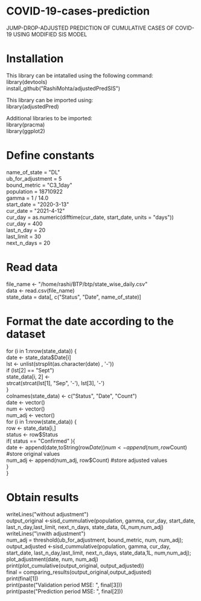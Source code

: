 # COVID-19-cases-prediction
JUMP-DROP-ADJUSTED PREDICTION OF CUMULATIVE CASES OF COVID-19 USING MODIFIED SIS MODEL

# Installation
This library can be intatalled using the following command:  
library(devtools)  
install_github("RashiMohta/adjustedPredSIS")  

This library can be imported using:  
library(adjustedPred)  

Additional libraries to be imported:  
library(pracma)  
library(ggplot2)  

# Define constants
name_of_state = "DL"  
ub_for_adjustment = 5  
bound_metric = "C3_1day"  
population = 18710922  
gamma = 1 / 14.0  
start_date = "2020-3-13"  
cur_date = "2021-4-12"  
cur_day = as.numeric(difftime(cur_date, start_date, units = "days"))  
cur_day  = 400  
last_n_day = 20  
last_limit = 30  
next_n_days = 20  

# Read data
file_name <- "/home/rashi/BTP/btp/state_wise_daily.csv"  
data <- read.csv(file_name)  
state_data = data[, c("Status", "Date", name_of_state)]  

# Format the date according to the dataset
for (i in 1:nrow(state_data)) {  
  date <- state_data$Date[i]  
  lst <- unlist(strsplit(as.character(date) , '-'))  
  if (lst[2] == "Sept")  
    state_data[i, 2] <-  
    strcat(strcat(lst[1], "Sep", '-'), lst[3], '-')  
}  
colnames(state_data) <- c("Status", "Date", "Count")  
date <- vector()  
num <- vector()  
num_adj <- vector()  
for (i in 1:nrow(state_data)) {  
  row <- state_data[i,]  
  status <- row$Status  
  if( status == "Confirmed" ){  
    date <- append(date,toString(row$Date))  
    num <- append(num, row$Count)      #store original values  
    num_adj <- append(num_adj, row$Count) #store adjusted values  
  }  
}  

# Obtain results
writeLines("without adjustment")  
output_original <-sisd_cummulative(population, gamma, cur_day, start_date, last_n_day,last_limit, next_n_days, state_data, 0L,num,num_adj)  
writeLines("\nwith adjustment")  
num_adj = threshold(ub_for_adjustment, bound_metric, num, num_adj);  
output_adjusted <-sisd_cummulative(population, gamma, cur_day, start_date, last_n_day,last_limit, next_n_days, state_data,1L, num,num_adj);  
plot_adjustment(date, num, num_adj)  
print(plot_cumulative(output_original, output_adjusted))  
final = comparing_results(output_original,output_adjusted)  
print(final[1])  
print(paste("Validation period MSE: ", final[3]))  
print(paste("Prediction period MSE: ", final[2]))  
